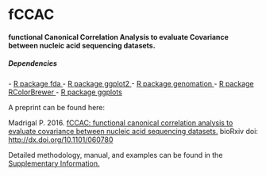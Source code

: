 # fCCAC
<h4> functional Canonical Correlation Analysis to evaluate Covariance between nucleic acid sequencing datasets. </h4>

<h5> Dependencies </h5>
- <a href="http://cran.r-project.org/web/packages/fda/index.html"> R package fda </a> 
- <a href="http://cran.r-project.org/web/packages/ggplot2/index.html"> R package ggplot2 </a> 
- <a href="http://bioconductor.org/packages/release/bioc/html/genomation.html"> R package genomation </a>  
- <a href="http://cran.r-project.org/web/packages/RColorBrewer/index.html"> R package RColorBrewer </a> 
- <a href="http://cran.r-project.org/web/packages/gplots/index.html"> R package ggplots </a> 

A preprint can be found here: 

Madrigal P. 2016. <a href="http://biorxiv.org/content/early/2016/06/27/060780"> fCCAC: functional canonical correlation analysis to evaluate covariance between nucleic acid sequencing datasets.</a> bioRxiv doi: http://dx.doi.org/10.1101/060780 

Detailed methodology, manual, and examples can be found in the <a href="http://biorxiv.org/highwire/filestream/16776/field_highwire_adjunct_files/0/060780-1.pdf"> Supplementary Information.</a>
 
